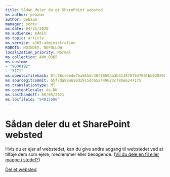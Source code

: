 ```yaml
---
title: Sådan deler du et SharePoint websted
ms.author: pebaum
author: pebaum
manager: scotv
ms.date: 04/21/2020
ms.audience: Admin
ms.topic: article
ms.service: o365-administration
ROBOTS: NOINDEX, NOFOLLOW
localization_priority: Normal
ms.collection: Adm_O365
ms.custom:
- "9000192"
- "3171"
ms.openlocfilehash: 0fc98cceede7ba565dc40ff650aa3b414870f93760fbb02039bd6f6469fdbf07
ms.sourcegitcommit: b5f7da89a650d2915dc652449623c78be6247175
ms.translationtype: MT
ms.contentlocale: da-DK
ms.lasthandoff: 08/05/2021
ms.locfileid: "54015506"
---
```

# <a name="how-to-share-a-sharepoint-site"></a>Sådan deler du et SharePoint websted

Hvis du er ejer af webstedet, kan du give andre adgang til webstedet ved at tilføje dem som ejere, medlemmer eller besøgende. ([Vil du dele en fil eller mappe i stedet?](https://support.office.com/article/share-sharepoint-files-or-folders-1fe37332-0f9a-4719-970e-d2578da4941c))

[Del et websted](https://support.office.com/article/share-a-site-958771a8-d041-4eb8-b51c-afea2eae3658)